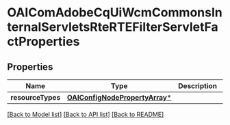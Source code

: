 # OAIComAdobeCqUiWcmCommonsInternalServletsRteRTEFilterServletFactProperties

## Properties
Name | Type | Description | Notes
------------ | ------------- | ------------- | -------------
**resourceTypes** | [**OAIConfigNodePropertyArray***](OAIConfigNodePropertyArray.md) |  | [optional] 

[[Back to Model list]](../README.md#documentation-for-models) [[Back to API list]](../README.md#documentation-for-api-endpoints) [[Back to README]](../README.md)


